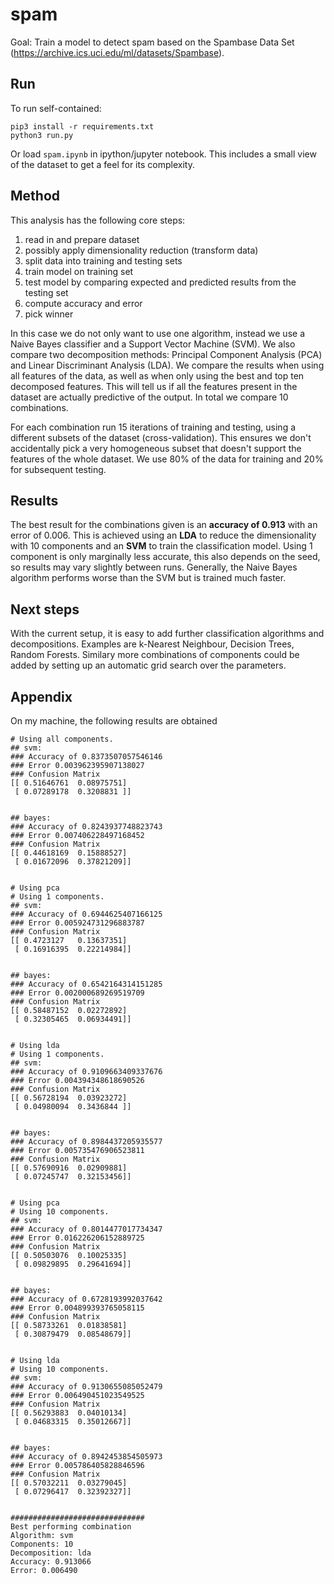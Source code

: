 # spam

Goal: Train a model to detect spam based on the Spambase Data Set (https://archive.ics.uci.edu/ml/datasets/Spambase).

## Run

To run self-contained:
```
pip3 install -r requirements.txt
python3 run.py
```

Or load `spam.ipynb` in ipython/jupyter notebook. This includes a small view of the dataset to get a feel for its complexity.

## Method
This analysis has the following core steps:

1. read in and prepare dataset
2. possibly apply dimensionality reduction (transform data)
3. split data into training and testing sets
4. train model on training set
5. test model by comparing expected and predicted results from the testing set
6. compute accuracy and error
7. pick winner

In this case we do not only want to use one algorithm, instead we use a Naive Bayes classifier and a Support Vector Machine (SVM). We also compare two decomposition methods: Principal Component Analysis (PCA) and Linear Discriminant Analysis (LDA). We compare the results when using all features of the data, as well as when only using the best and top ten decomposed features. This will tell us if all the features present in the dataset are actually predictive of the output. In total we compare 10 combinations.

For each combination run 15 iterations of training and testing, using a different subsets of the dataset (cross-validation). This ensures we don't accidentally pick a very homogeneous subset that doesn't support the features of the whole dataset. We use 80% of the data for training and 20% for subsequent testing.

## Results
The best result for the combinations given is an **accuracy of 0.913** with an error of 0.006. This is achieved using an **LDA** to reduce the dimensionality with 10 components and an **SVM** to train the classification model. Using 1 component is only marginally less accurate, this also depends on the seed, so results may vary slightly between runs. Generally, the Naive Bayes algorithm performs worse than the SVM but is trained much faster.

## Next steps
With the current setup, it is easy to add further classification algorithms and decompositions. Examples are k-Nearest Neighbour, Decision Trees, Random Forests. Similary more combinations of components could be added by setting up an automatic grid search over the parameters.

## Appendix

On my machine, the following results are obtained

```
# Using all components.
## svm:
### Accuracy of 0.8373507057546146
### Error 0.003962395907138027
### Confusion Matrix
[[ 0.51646761  0.08975751]
 [ 0.07289178  0.3208831 ]]


## bayes:
### Accuracy of 0.8243937748823743
### Error 0.007406228497168452
### Confusion Matrix
[[ 0.44618169  0.15888527]
 [ 0.01672096  0.37821209]]


# Using pca
# Using 1 components.
## svm:
### Accuracy of 0.6944625407166125
### Error 0.005924731296883787
### Confusion Matrix
[[ 0.4723127   0.13637351]
 [ 0.16916395  0.22214984]]


## bayes:
### Accuracy of 0.6542164314151285
### Error 0.002000689269519709
### Confusion Matrix
[[ 0.58487152  0.02272892]
 [ 0.32305465  0.06934491]]


# Using lda
# Using 1 components.
## svm:
### Accuracy of 0.9109663409337676
### Error 0.004394348618690526
### Confusion Matrix
[[ 0.56728194  0.03923272]
 [ 0.04980094  0.3436844 ]]


## bayes:
### Accuracy of 0.8984437205935577
### Error 0.005735476906523811
### Confusion Matrix
[[ 0.57690916  0.02909881]
 [ 0.07245747  0.32153456]]


# Using pca
# Using 10 components.
## svm:
### Accuracy of 0.8014477017734347
### Error 0.016226206152889725
### Confusion Matrix
[[ 0.50503076  0.10025335]
 [ 0.09829895  0.29641694]]


## bayes:
### Accuracy of 0.6728193992037642
### Error 0.004899393765058115
### Confusion Matrix
[[ 0.58733261  0.01838581]
 [ 0.30879479  0.08548679]]


# Using lda
# Using 10 components.
## svm:
### Accuracy of 0.9130655085052479
### Error 0.006490451023549525
### Confusion Matrix
[[ 0.56293883  0.04010134]
 [ 0.04683315  0.35012667]]


## bayes:
### Accuracy of 0.8942453854505973
### Error 0.005786405828846596
### Confusion Matrix
[[ 0.57032211  0.03279045]
 [ 0.07296417  0.32392327]]


##############################
Best performing combination
Algorithm: svm
Components: 10
Decomposition: lda
Accuracy: 0.913066
Error: 0.006490
```
